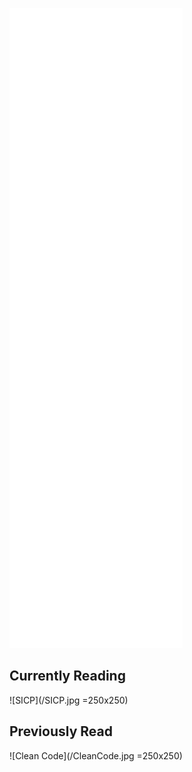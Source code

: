 
![Metrics](/github-metrics.svg)

## Currently Reading
![SICP](/SICP.jpg =250x250)

## Previously Read
![Clean Code](/CleanCode.jpg =250x250)
